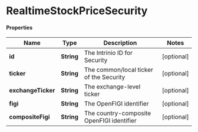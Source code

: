 # RealtimeStockPriceSecurity

#### Properties
Name | Type | Description | Notes
------------ | ------------- | ------------- | -------------
**id** | **String** | The Intrinio ID for Security | [optional] 
**ticker** | **String** | The common/local ticker of the Security | [optional] 
**exchangeTicker** | **String** | The exchange-level ticker | [optional] 
**figi** | **String** | The OpenFIGI identifier | [optional] 
**compositeFigi** | **String** | The country-composite OpenFIGI identifier | [optional] 



